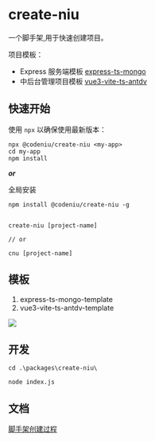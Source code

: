 # create-niu

一个脚手架,用于快速创建项目。

项目模板：

- Express 服务端模板 [express-ts-mongo](templates/express-ts-mongo-template/README.md)
- 中后台管理项目模板 [vue3-vite-ts-antdv](templates/vue3-vite-ts-antdv-template/README.md)

## 快速开始

使用 `npx` 以确保使用最新版本：

```shell
npx @codeniu/create-niu <my-app>
cd my-app
npm install
```

***or***

全局安装

```shell
npm install @codeniu/create-niu -g


create-niu [project-name]

// or

cnu [project-name]
```

## 模板

1. express-ts-mongo-template
2. vue3-vite-ts-antdv-template

![](https://codeniu-picbed.oss-cn-hangzhou.aliyuncs.com/picbed/202307141551187.jpg)

## 开发

```shell
cd .\packages\create-niu\

node index.js

```

## 文档

[脚手架创建过程](https://juejin.cn/post/7175426757091131449)
